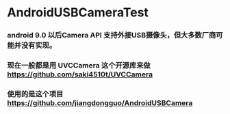 # AndroidUSBCameraTest

### android 9.0 以后Camera API 支持外接USB摄像头，但大多数厂商可能并没有实现。

### 现在一般都是用 UVCCamera 这个开源库来做  https://github.com/saki4510t/UVCCamera

### 使用的是这个项目  https://github.com/jiangdongguo/AndroidUSBCamera

